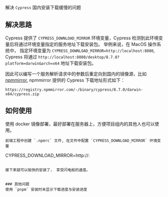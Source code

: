 解决 `Cypress` 国内安装下载缓慢的问题
## 解决思路
Cypress 提供了 `CYPRESS_DOWNLOAD_MIRROR` 环境变量，Cypress 检测到此环境变量后将通过环境变量指定的服务地址下载安装包。
举例来说，在 MacOS 操作系统中， 指定环境变量为 `CYPRESS_DOWNLOAD_MIRROR=http://localhost:8080`, Cypress 将通过 `http://localhost:8080/desktop/8.7.0?platform=darwin&arch=x64` 地址下载安装包。

因此可以编写一个服务解析请求中的参数后重定向到国内的镜像源，比如 [npmmirror](https://registry.npmmirror.com), npmmirror 提供的 Cypress 下载地址形式如下：
```
https://registry.npmmirror.com/-/binary/cypress/8.7.0/darwin-x64/cypress.zip
```
## 如何使用
使用 docker 镜像部署，最好部署在服务器上，方便项目组内的其他人也可以使用。
```
前端工程中创建 `.npmrc` 文件, 在文件中配置 `CYPRESS_DOWNLOAD_MIRROR` 环境变量

```
CYPRESS_DOWNLOAD_MIRROR=http://<server>:<port>
```

接下来就可以愉快的安装了， 享受闪电般的速度。


### 其他问题
使用 `pnpm` 安装时未显示下载进度与安装进度